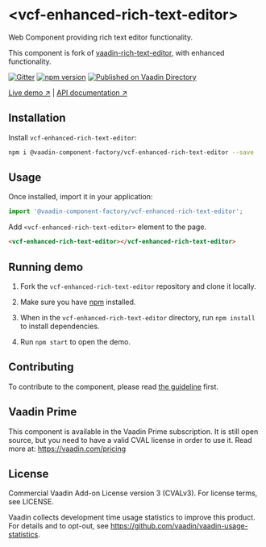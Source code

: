 # &lt;vcf-enhanced-rich-text-editor&gt;

Web Component providing rich text editor functionality.

This component is fork of [vaadin-rich-text-editor](https://github.com/vaadin/vaadin-rich-text-editor), with enhanced functionality.

[![Gitter](https://badges.gitter.im/Join%20Chat.svg)](https://gitter.im/vaadin/web-components?utm_source=badge&utm_medium=badge&utm_campaign=pr-badge)
[![npm version](https://badgen.net/npm/v/@vaadin-component-factory/vcf-enhanced-rich-text-editor)](https://www.npmjs.com/package/@vaadin-component-factory/vcf-enhanced-rich-text-editor)
[![Published on Vaadin Directory](https://img.shields.io/badge/Vaadin%20Directory-published-00b4f0.svg)](https://vaadin.com/directory/component/vaadin-component-factoryvcf-enhanced-rich-text-editor)

[Live demo ↗](https://vcf-enhanced-rich-text-editor.netlify.com)
|
[API documentation ↗](https://vcf-enhanced-rich-text-editor.netlify.com/api/#/elements/Vaadin.VcfEnhancedRichTextEditor)

## Installation

Install `vcf-enhanced-rich-text-editor`:

```sh
npm i @vaadin-component-factory/vcf-enhanced-rich-text-editor --save
```

## Usage

Once installed, import it in your application:

```js
import '@vaadin-component-factory/vcf-enhanced-rich-text-editor';
```

Add `<vcf-enhanced-rich-text-editor>` element to the page.

```html
<vcf-enhanced-rich-text-editor></vcf-enhanced-rich-text-editor>
```

## Running demo

1. Fork the `vcf-enhanced-rich-text-editor` repository and clone it locally.

1. Make sure you have [npm](https://www.npmjs.com/) installed.

1. When in the `vcf-enhanced-rich-text-editor` directory, run `npm install` to install dependencies.

1. Run `npm start` to open the demo.

## Contributing

To contribute to the component, please read [the guideline](https://github.com/vaadin/vaadin-core/blob/master/CONTRIBUTING.md) first.

## Vaadin Prime

This component is available in the Vaadin Prime subscription. It is still open source, but you need to have a valid CVAL license in order to use it. Read more at: https://vaadin.com/pricing

## License

Commercial Vaadin Add-on License version 3 (CVALv3). For license terms, see LICENSE.

Vaadin collects development time usage statistics to improve this product. For details and to opt-out, see https://github.com/vaadin/vaadin-usage-statistics.
